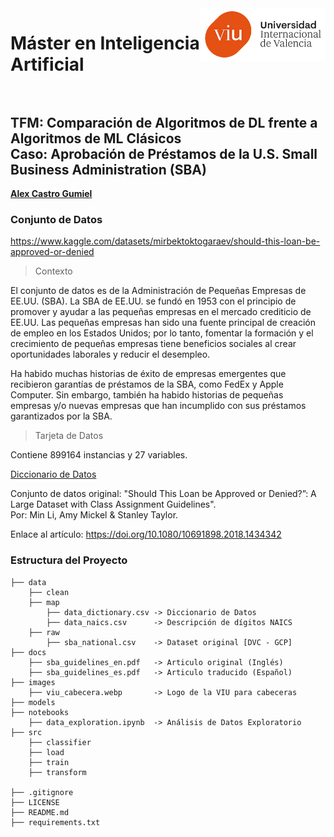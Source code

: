 <img align="right" src="images/viu_cabecera.webp" width="200px">

# Máster en Inteligencia Artificial <br><br>

## TFM: Comparación de Algoritmos de DL frente a Algoritmos de ML Clásicos <br> Caso: Aprobación de Préstamos de la U.S. Small Business Administration (SBA)

[**Alex Castro Gumiel**](https://www.linkedin.com/in/alex-castro-gumiel/)

### Conjunto de Datos

https://www.kaggle.com/datasets/mirbektoktogaraev/should-this-loan-be-approved-or-denied

> Contexto

El conjunto de datos es de la Administración de Pequeñas Empresas de EE.UU. (SBA). La SBA de EE.UU. se fundó en 1953 con el principio de promover y ayudar a las pequeñas empresas en el mercado crediticio de EE.UU. Las pequeñas empresas han sido una fuente principal de creación de empleo en los Estados Unidos; por lo tanto, fomentar la formación y el crecimiento de pequeñas empresas tiene beneficios sociales al crear oportunidades laborales y reducir el desempleo.

Ha habido muchas historias de éxito de empresas emergentes que recibieron garantías de préstamos de la SBA, como FedEx y Apple Computer. Sin embargo, también ha habido historias de pequeñas empresas y/o nuevas empresas que han incumplido con sus préstamos garantizados por la SBA.

> Tarjeta de Datos

Contiene 899164 instancias y 27 variables.

[Diccionario de Datos](data/map/data_dictionary.csv)

Conjunto de datos original: "Should This Loan be Approved or Denied?”: A Large Dataset with Class Assignment Guidelines". <br> Por: Min Li, Amy Mickel & Stanley Taylor.

Enlace al artículo: https://doi.org/10.1080/10691898.2018.1434342

### Estructura del Proyecto

    ├── data
        ├── clean
        ├── map
            ├── data_dictionary.csv -> Diccionario de Datos
            ├── data_naics.csv      -> Descripción de dígitos NAICS
        ├── raw
            ├── sba_national.csv    -> Dataset original [DVC - GCP]
    ├── docs
        ├── sba_guidelines_en.pdf   -> Articulo original (Inglés)
        ├── sba_guidelines_es.pdf   -> Articulo traducido (Español)
    ├── images
        ├── viu_cabecera.webp       -> Logo de la VIU para cabeceras
    ├── models
    ├── notebooks
        ├── data_exploration.ipynb  -> Análisis de Datos Exploratorio
    ├── src
        ├── classifier
        ├── load
        ├── train
        ├── transform

    ├── .gitignore
    ├── LICENSE
    ├── README.md
    ├── requirements.txt
